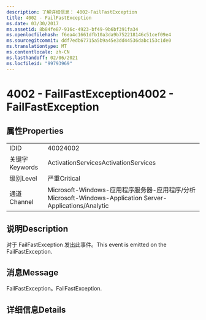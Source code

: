 ```yaml
---
description: 了解详细信息： 4002-FailFastException
title: 4002 - FailFastException
ms.date: 03/30/2017
ms.assetid: 8b84fe87-916c-4923-bf49-9b6bf391fa34
ms.openlocfilehash: f6ea4c1661dfb10a3da9b752218146c51cef09e4
ms.sourcegitcommit: ddf7edb67715a5b9a45e3dd44536dabc153c1de0
ms.translationtype: MT
ms.contentlocale: zh-CN
ms.lasthandoff: 02/06/2021
ms.locfileid: "99793969"
---
```

# <a name="4002---failfastexception"></a><span data-ttu-id="2df67-103">4002 - FailFastException</span><span class="sxs-lookup"><span data-stu-id="2df67-103">4002 - FailFastException</span></span>

## <a name="properties"></a><span data-ttu-id="2df67-104">属性</span><span class="sxs-lookup"><span data-stu-id="2df67-104">Properties</span></span>  
  
|||  
|-|-|  
|<span data-ttu-id="2df67-105">ID</span><span class="sxs-lookup"><span data-stu-id="2df67-105">ID</span></span>|<span data-ttu-id="2df67-106">4002</span><span class="sxs-lookup"><span data-stu-id="2df67-106">4002</span></span>|  
|<span data-ttu-id="2df67-107">关键字</span><span class="sxs-lookup"><span data-stu-id="2df67-107">Keywords</span></span>|<span data-ttu-id="2df67-108">ActivationServices</span><span class="sxs-lookup"><span data-stu-id="2df67-108">ActivationServices</span></span>|  
|<span data-ttu-id="2df67-109">级别</span><span class="sxs-lookup"><span data-stu-id="2df67-109">Level</span></span>|<span data-ttu-id="2df67-110">严重</span><span class="sxs-lookup"><span data-stu-id="2df67-110">Critical</span></span>|  
|<span data-ttu-id="2df67-111">通道</span><span class="sxs-lookup"><span data-stu-id="2df67-111">Channel</span></span>|<span data-ttu-id="2df67-112">Microsoft-Windows-应用程序服务器-应用程序/分析</span><span class="sxs-lookup"><span data-stu-id="2df67-112">Microsoft-Windows-Application Server-Applications/Analytic</span></span>|  
  
## <a name="description"></a><span data-ttu-id="2df67-113">说明</span><span class="sxs-lookup"><span data-stu-id="2df67-113">Description</span></span>  

 <span data-ttu-id="2df67-114">对于 FailFastException 发出此事件。</span><span class="sxs-lookup"><span data-stu-id="2df67-114">This event is emitted on the FailFastException.</span></span>  
  
## <a name="message"></a><span data-ttu-id="2df67-115">消息</span><span class="sxs-lookup"><span data-stu-id="2df67-115">Message</span></span>  

 <span data-ttu-id="2df67-116">FailFastException。</span><span class="sxs-lookup"><span data-stu-id="2df67-116">FailFastException.</span></span>  
  
## <a name="details"></a><span data-ttu-id="2df67-117">详细信息</span><span class="sxs-lookup"><span data-stu-id="2df67-117">Details</span></span>
